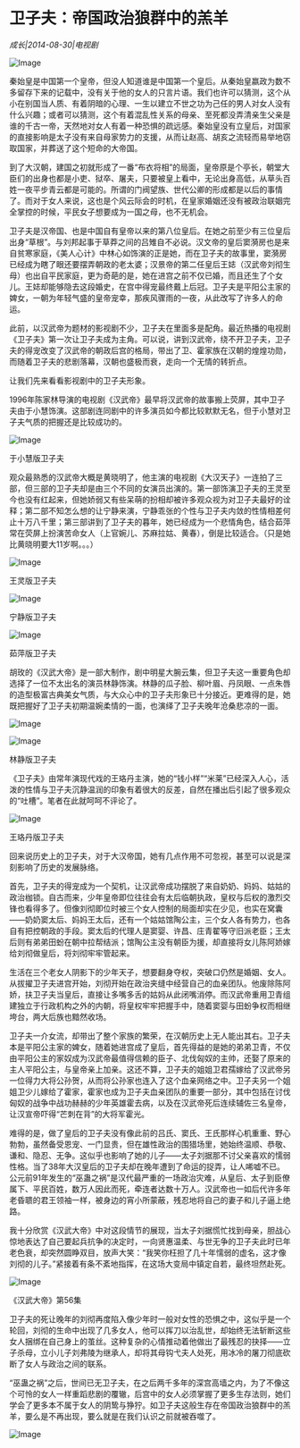 # 卫子夫：帝国政治狼群中的羔羊

*成长|2014-08-30|电视剧*

![Image](http://p2.pstatp.com/large/pgc-image/1521008704620f1e01de383)

秦始皇是中国第一个皇帝，但没人知道谁是中国第一个皇后。从秦始皇嬴政为数不多留存下来的记载中，没有关于他的女人的只言片语。我们也许可以猜测，这个从小在别国当人质、有着阴暗的心理、一生以建立不世之功为己任的男人对女人没有什么兴趣；或者可以猜测，这个有着混乱性关系的母亲、至死都没弄清亲生父亲是谁的千古一帝，天然地对女人有着一种恐惧的疏远感。秦始皇没有立皇后，对国家的直接影响是太子没有来自母家势力的支援，从而让赵高、胡亥之流轻而易举地窃取国家，并葬送了这个短命的大帝国。

到了大汉朝，建国之初就形成了一番“布衣将相”的局面，皇帝原是个亭长，朝堂大臣们的出身也都是小吏、狱卒、屠夫，只要被皇上看中，无论出身高低，从草头百姓一夜平步青云都是可能的。所谓的门阀望族、世代公卿的形成都是以后的事情了。而对于女人来说，这也是个风云际会的时机，在皇家婚姻还没有被政治联姻完全掌控的时候，平民女子想要成为一国之母，也不无机会。

卫子夫是汉帝国、也是中国自有皇帝以来的第八位皇后。在她之前至少有三位皇后出身“草根”。与刘邦起事于草莽之间的吕雉自不必说。汉文帝的皇后窦漪房也是来自贫寒家庭，《美人心计》中林心如饰演的正是她，而在卫子夫的故事里，窦漪房已经成为瞎了眼还要摆弄朝政的老太婆；汉景帝的第二任皇后王娡（汉武帝刘彻生母）也出自平民家庭，更为奇葩的是，她在进宫之前不仅已婚，而且还生了个女儿。王娡却能够隐去这段婚史，在宫中得宠最终戴上后冠。卫子夫是平阳公主家的婢女，一朝为年轻气盛的皇帝宠幸，那疾风骤雨的一夜，从此改写了许多人的命运。

此前，以汉武帝为题材的影视剧不少，卫子夫在里面多是配角。最近热播的电视剧《卫子夫》第一次让卫子夫成为主角。可以说，讲到汉武帝，绕不开卫子夫，卫子夫的得宠改变了汉武帝的朝政后宫的格局，带出了卫、霍家族在汉朝的煌煌功勋，而随着卫子夫的悲剧落幕，汉朝也盛极而衰，走向一个无情的转折点。

让我们先来看看影视剧中的卫子夫形象。

1996年陈家林导演的电视剧《汉武帝》最早将汉武帝的故事搬上荧屏，其中卫子夫由于小慧饰演。这部剧连同剧中的许多演员如今都比较默默无名，但于小慧对卫子夫气质的把握还是比较成功的。

![Image](http://p2.pstatp.com/large/pgc-image/1521008704674c0d0820663)

于小慧版卫子夫

观众最熟悉的汉武帝大概是黄晓明了，他主演的电视剧《大汉天子》一连拍了三部，但三部的卫子夫却是由三个不同的女演员出演的。第一部饰演卫子夫的王灵至今也没有红起来，但她娇弱又有些呆萌的扮相却被许多观众视为对卫子夫最好的诠释；第二部不知怎么想的让宁静来演，宁静乖张的个性与卫子夫内敛的性情相差何止十万八千里；第三部讲到了卫子夫的暮年，她已经成为一个悲情角色，结合茹萍常在荧屏上扮演苦命女人（上官婉儿、苏麻拉姑、黄春），倒是比较适合。（只是她比黄晓明要大11岁啊。。。）

![Image](http://p2.pstatp.com/large/pgc-image/1521008704616355a8bb88b)

王灵版卫子夫

![Image](http://p2.pstatp.com/large/pgc-image/1521008704621396d3beb41)

宁静版卫子夫

![Image](http://p2.pstatp.com/large/pgc-image/15210087046709592c6c05f)

茹萍版卫子夫

胡玫的《汉武大帝》是一部大制作，剧中明星大腕云集，但卫子夫这一重要角色却选择了一位不太出名的演员林静饰演。林静的瓜子脸、柳叶眉、丹凤眼、一点朱唇的造型极富古典美女气质，与大众心中的卫子夫形象已十分接近。更难得的是，她既把握好了卫子夫初期温婉柔情的一面，也演绎了卫子夫晚年沧桑悲凉的一面。

![Image](http://p2.pstatp.com/large/pgc-image/152100870462856ed818cf9)

![Image](http://p2.pstatp.com/large/pgc-image/152100870466806ddb0aeee)

林静版卫子夫

《卫子夫》由常年演现代戏的王珞丹主演，她的“钱小样”“米莱”已经深入人心，活泼的性情与卫子夫沉静温润的印象有着很大的反差，自然在播出后引起了很多观众的“吐槽”。笔者在此就呵呵不评论了。

![Image](http://p2.pstatp.com/large/pgc-image/15210087046592b05810add)

王珞丹版卫子夫

回来说历史上的卫子夫，对于大汉帝国，她有几点作用不可忽视，甚至可以说是深刻影响了历史的发展脉络。

首先，卫子夫的得宠成为一个契机，让汉武帝成功摆脱了来自奶奶、妈妈、姑姑的政治枷锁。自古而来，少年皇帝即位往往会有太后临朝执政，皇权与后权的激烈交锋也看得多了。但像刘彻即位时被三个女人控制的局面却实在少见，也实在窝囊——奶奶窦太后、妈妈王太后，还有一个姑姑馆陶公主，三个女人各有势力，也各自有把控朝政的手段。窦太后的代理人是窦婴、许昌、庄青翟等守旧派老臣；王太后则有弟弟田蚡在朝中拉帮结派；馆陶公主没有朝臣为援，却直接将女儿陈阿娇嫁给刘彻做皇后，将刘彻牢牢管起来。

生活在三个老女人阴影下的少年天子，想要翻身夺权，突破口仍然是婚姻、女人。从拔擢卫子夫进宫开始，刘彻开始在政治夹缝中经营自己的血亲团队。他废除陈阿娇，扶卫子夫当皇后，直接让多嘴多舌的姑妈从此闭嘴消停。而汉武帝重用卫青组建独立于行政机构之外的内朝，将皇权牢牢把握手中，随着窦婴与田蚡争权而相继垮台，两大后族也黯然收场。

卫子夫一介女流，却带出了整个家族的繁荣，在汉朝历史上无人能出其右。卫子夫本是平阳公主家的婢女，随着她进宫成了皇后，首先得益的是她的弟弟卫青，不仅由平阳公主的家奴成为汉武帝最值得信赖的臣子、北伐匈奴的主帅，还娶了原来的主人平阳公主，与皇帝亲上加亲。这还不算，卫子夫的姐姐卫君孺嫁给了汉武帝另一位得力大将公孙贺，从而将公孙家也连入了这个血亲网络之中。卫子夫另一个姐姐卫少儿嫁给了霍家，霍家也成为卫子夫血亲团队的重要一部分，其中包括在讨伐匈奴的战争中战功赫赫的少年英雄霍去病，以及在汉武帝死后连续辅佐三名皇帝，让汉宣帝吓得“芒刺在背”的大将军霍光。

难得的是，做了皇后的卫子夫没有像此前的吕氏、窦氏、王氏那样心机重重、野心勃勃，虽然备受恩宠、一门显贵，但在雄性政治的围猎场里，她始终温顺、恭敬、谦和、隐忍、无争。这似乎也影响了她的儿子——太子刘据那不讨父亲喜欢的懦弱性格。当了38年大汉皇后的卫子夫却在晚年遭到了命运的捉弄，让人唏嘘不已。公元前91年发生的“巫蛊之祸”是汉代最严重的一场政治灾难，从皇后、太子到臣僚属下、平民百姓，数万人因此而死，牵连者达数十万人。汉武帝也一如后代许多年老昏聩的君王领袖一样，被身边的宵小所蒙蔽，残忍地将自己的妻子和儿子逼上绝路。

我十分欣赏《汉武大帝》中对这段情节的展现，当太子刘据慌忙找到母亲，胆战心惊地表达了自己要起兵抗争的决定时，一向贤惠温柔、与世无争的卫子夫此时已年老色衰，却突然圆睁双目，放声大笑：“我笑你枉担了几十年懦弱的虚名，这才像刘彻的儿子。”紧接着有条不紊地指挥，在这场大变局中镇定自若，最终坦然赴死。

![Image](http://p2.pstatp.com/large/pgc-image/1521008704590715878a152)

《汉武大帝》第56集

卫子夫的死让晚年的刘彻再度陷入像少年时一般对女性的恐惧之中，这似乎是一个轮回，刘彻的生命中出现了几多女人，他可以挥刀以治乱世，却始终无法斩断这些女人捆绑在自己身上的茧丝。这种复杂的心情推动着他做出了最残忍的抉择——立子杀母，立小儿子刘弗陵为继承人，却将其母钩弋夫人处死，用冰冷的屠刀彻底砍断了女人与政治之间的联系。

“巫蛊之祸”之后，世间已无卫子夫，在之后两千多年的深宫高墙之内，为了不像这个可怜的女人一样重蹈悲剧的覆辙，后宫中的女人必须掌握了更多生存法则，她们学会了更多本不属于女人的阴鸷与狰狞。如卫子夫这般生存在帝国政治狼群中的羔羊，要么是不再出现，要么就是在我们认识之前就被吞噬了。

![Image](http://p2.pstatp.com/large/pgc-image/15210087046277496fc35c1)

